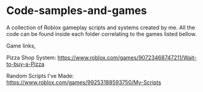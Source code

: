# Code-samples-and-games
A collection of Roblox gameplay scripts and systems created by me. All the code can be found inside each folder correlating to the games listed bellow.

Game links,

Pizza Shop System:
https://www.roblox.com/games/90723468747211/Wait-to-buy-a-Pizza

Random Scripts I've Made:
https://www.roblox.com/games/99253188593750/My-Scripts
